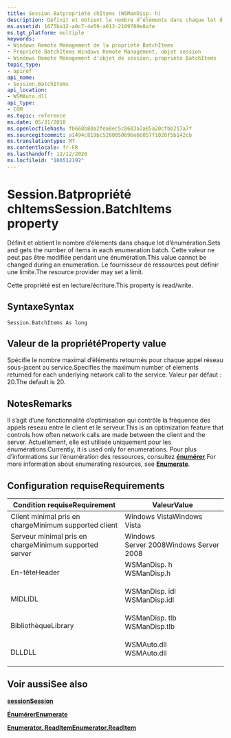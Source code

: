 ```yaml
---
title: Session.Batpropriété chItems (WSManDisp. h)
description: Définit et obtient le nombre d’éléments dans chaque lot d’énumération.
ms.assetid: 1675ba12-a0c7-4e59-a013-2109780e8afe
ms.tgt_platform: multiple
keywords:
- Windows Remote Management de la propriété BatchItems
- Propriété BatchItems Windows Remote Management, objet session
- Windows Remote Management d’objet de session, propriété BatchItems
topic_type:
- apiref
api_name:
- Session.BatchItems
api_location:
- WSMAuto.dll
api_type:
- COM
ms.topic: reference
ms.date: 05/31/2018
ms.openlocfilehash: fb668b80a2fea8ec5c8683a7a85a20cfbb217a7f
ms.sourcegitcommit: a1494c819bc5200050696e66057f1020f5b142cb
ms.translationtype: MT
ms.contentlocale: fr-FR
ms.lasthandoff: 12/12/2020
ms.locfileid: "106512192"
---
```

# <a name="sessionbatchitems-property"></a><span data-ttu-id="02839-106">Session.Batpropriété chItems</span><span class="sxs-lookup"><span data-stu-id="02839-106">Session.BatchItems property</span></span>

<span data-ttu-id="02839-107">Définit et obtient le nombre d’éléments dans chaque lot d’énumération.</span><span class="sxs-lookup"><span data-stu-id="02839-107">Sets and gets the number of items in each enumeration batch.</span></span> <span data-ttu-id="02839-108">Cette valeur ne peut pas être modifiée pendant une énumération.</span><span class="sxs-lookup"><span data-stu-id="02839-108">This value cannot be changed during an enumeration.</span></span> <span data-ttu-id="02839-109">Le fournisseur de ressources peut définir une limite.</span><span class="sxs-lookup"><span data-stu-id="02839-109">The resource provider may set a limit.</span></span>

<span data-ttu-id="02839-110">Cette propriété est en lecture/écriture.</span><span class="sxs-lookup"><span data-stu-id="02839-110">This property is read/write.</span></span>

## <a name="syntax"></a><span data-ttu-id="02839-111">Syntaxe</span><span class="sxs-lookup"><span data-stu-id="02839-111">Syntax</span></span>


```VB
Session.BatchItems As long
```



## <a name="property-value"></a><span data-ttu-id="02839-112">Valeur de la propriété</span><span class="sxs-lookup"><span data-stu-id="02839-112">Property value</span></span>

<span data-ttu-id="02839-113">Spécifie le nombre maximal d’éléments retournés pour chaque appel réseau sous-jacent au service.</span><span class="sxs-lookup"><span data-stu-id="02839-113">Specifies the maximum number of elements returned for each underlying network call to the service.</span></span> <span data-ttu-id="02839-114">Valeur par défaut : 20.</span><span class="sxs-lookup"><span data-stu-id="02839-114">The default is 20.</span></span>

## <a name="remarks"></a><span data-ttu-id="02839-115">Notes</span><span class="sxs-lookup"><span data-stu-id="02839-115">Remarks</span></span>

<span data-ttu-id="02839-116">Il s’agit d’une fonctionnalité d’optimisation qui contrôle la fréquence des appels réseau entre le client et le serveur.</span><span class="sxs-lookup"><span data-stu-id="02839-116">This is an optimization feature that controls how often network calls are made between the client and the server.</span></span> <span data-ttu-id="02839-117">Actuellement, elle est utilisée uniquement pour les énumérations.</span><span class="sxs-lookup"><span data-stu-id="02839-117">Currently, it is used only for enumerations.</span></span> <span data-ttu-id="02839-118">Pour plus d’informations sur l’énumération des ressources, consultez [**énumérer**](session-enumerate.md).</span><span class="sxs-lookup"><span data-stu-id="02839-118">For more information about enumerating resources, see [**Enumerate**](session-enumerate.md).</span></span>

## <a name="requirements"></a><span data-ttu-id="02839-119">Configuration requise</span><span class="sxs-lookup"><span data-stu-id="02839-119">Requirements</span></span>



| <span data-ttu-id="02839-120">Condition requise</span><span class="sxs-lookup"><span data-stu-id="02839-120">Requirement</span></span> | <span data-ttu-id="02839-121">Valeur</span><span class="sxs-lookup"><span data-stu-id="02839-121">Value</span></span> |
|-------------------------------------|------------------------------------------------------------------------------------------|
| <span data-ttu-id="02839-122">Client minimal pris en charge</span><span class="sxs-lookup"><span data-stu-id="02839-122">Minimum supported client</span></span><br/> | <span data-ttu-id="02839-123">Windows Vista</span><span class="sxs-lookup"><span data-stu-id="02839-123">Windows Vista</span></span><br/>                                                                 |
| <span data-ttu-id="02839-124">Serveur minimal pris en charge</span><span class="sxs-lookup"><span data-stu-id="02839-124">Minimum supported server</span></span><br/> | <span data-ttu-id="02839-125">Windows Server 2008</span><span class="sxs-lookup"><span data-stu-id="02839-125">Windows Server 2008</span></span><br/>                                                           |
| <span data-ttu-id="02839-126">En-tête</span><span class="sxs-lookup"><span data-stu-id="02839-126">Header</span></span><br/>                   | <dl> <span data-ttu-id="02839-127"><dt>WSManDisp. h</dt></span><span class="sxs-lookup"><span data-stu-id="02839-127"><dt>WSManDisp.h</dt></span></span> </dl>   |
| <span data-ttu-id="02839-128">MIDL</span><span class="sxs-lookup"><span data-stu-id="02839-128">IDL</span></span><br/>                      | <dl> <span data-ttu-id="02839-129"><dt>WSManDisp. idl</dt></span><span class="sxs-lookup"><span data-stu-id="02839-129"><dt>WSManDisp.idl</dt></span></span> </dl> |
| <span data-ttu-id="02839-130">Bibliothèque</span><span class="sxs-lookup"><span data-stu-id="02839-130">Library</span></span><br/>                  | <dl> <span data-ttu-id="02839-131"><dt>WSManDisp. tlb</dt></span><span class="sxs-lookup"><span data-stu-id="02839-131"><dt>WSManDisp.tlb</dt></span></span> </dl> |
| <span data-ttu-id="02839-132">DLL</span><span class="sxs-lookup"><span data-stu-id="02839-132">DLL</span></span><br/>                      | <dl> <span data-ttu-id="02839-133"><dt>WSMAuto.dll</dt></span><span class="sxs-lookup"><span data-stu-id="02839-133"><dt>WSMAuto.dll</dt></span></span> </dl>   |



## <a name="see-also"></a><span data-ttu-id="02839-134">Voir aussi</span><span class="sxs-lookup"><span data-stu-id="02839-134">See also</span></span>

<dl> <dt>

[<span data-ttu-id="02839-135">**session**</span><span class="sxs-lookup"><span data-stu-id="02839-135">**Session**</span></span>](session.md)
</dt> <dt>

[<span data-ttu-id="02839-136">**Énumérer**</span><span class="sxs-lookup"><span data-stu-id="02839-136">**Enumerate**</span></span>](session-enumerate.md)
</dt> <dt>

[<span data-ttu-id="02839-137">**Enumerator. ReadItem**</span><span class="sxs-lookup"><span data-stu-id="02839-137">**Enumerator.ReadItem**</span></span>](enumerator-readitem.md)
</dt> </dl>

 

 





